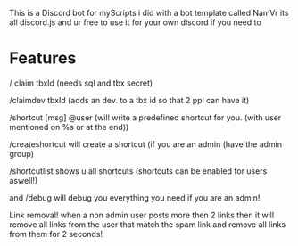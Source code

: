 This is a Discord bot for myScripts i did with a bot template called NamVr its all discord.js and ur free to use it for your own discord if you need to

# Features

/ claim tbxId (needs sql and tbx secret)

/claimdev tbxId (adds an dev. to a tbx id so that 2 ppl can have it)

/shortcut [msg] @user (will write a predefined shortcut for you. (with user mentioned on %s or at the end))

/createshortcut will create a shortcut (if you are an admin (have the admin group)

/shortcutlist shows u all shortcuts (shortcuts can be enabled for users aswell!)

and /debug will debug you everything you need if you are an admin!

Link removal!
when a non admin user posts more then 2 links then it will remove all links from the user that match the spam link and remove all links from them for 2 seconds!
